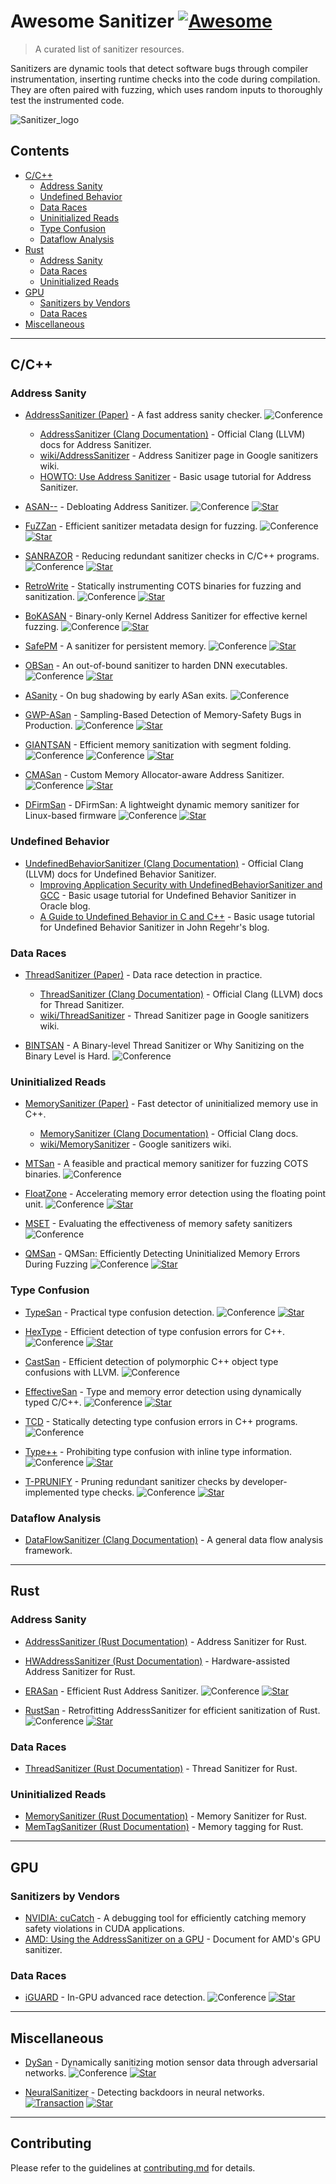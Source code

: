 # Awesome Sanitizer [![Awesome](https://awesome.re/badge.svg)](https://awesome.re)

> A curated list of sanitizer resources.

Sanitizers are dynamic tools that detect software bugs through compiler instrumentation, inserting runtime checks into the code during compilation. They are often paired with fuzzing, which uses random inputs to thoroughly test the instrumented code.

![Sanitizer_logo](https://github.com/user-attachments/assets/05b83fdd-2930-46df-ba78-e34a339bb6ac)

## Contents
- [C/C++](#cc)
  - [Address Sanity](#address-sanity)
  - [Undefined Behavior](#undefined-behavior)
  - [Data Races](#data-races)
  - [Uninitialized Reads](#uninitialized-reads)
  - [Type Confusion](#type-confusion)
  - [Dataflow Analysis](#dataflow-analysis)
- [Rust](#rust)
  - [Address Sanity](#address-sanity-1)
  - [Data Races](#data-races-1)
  - [Uninitialized Reads](#uninitialized-reads-1)
- [GPU](#gpu)
  - [Sanitizers by Vendors](#sanitizers-by-vendors)
  - [Data Races](#data-races-2)
- [Miscellaneous](#miscellaneous)

---

## C/C++

### Address Sanity

- [AddressSanitizer (Paper)](https://www.usenix.org/system/files/conference/atc12/atc12-final39.pdf) - A fast address sanity checker.
  ![Conference](https://img.shields.io/badge/USENIX_ATC-2022-red)
  - [AddressSanitizer (Clang Documentation)](https://clang.llvm.org/docs/AddressSanitizer.html) - Official Clang (LLVM) docs for Address Sanitizer.  
  - [wiki/AddressSanitizer](https://github.com/google/sanitizers/wiki/AddressSanitizer) - Address Sanitizer page in Google sanitizers wiki.  
  - [HOWTO: Use Address Sanitizer](https://www.osc.edu/resources/getting_started/howto/howto_use_address_sanitizer) - Basic usage tutorial for Address Sanitizer.

- [ASAN--](https://www.usenix.org/conference/usenixsecurity22/presentation/zhang-yuchen) - Debloating Address Sanitizer.
  ![Conference](https://img.shields.io/badge/USENIX_SEC-2012-red)
  [![Star](https://img.shields.io/github/stars/junxzm1990/ASAN--.svg?style=social&label=junxzm1990/ASAN--)](https://github.com/junxzm1990/ASAN--)

- [FuZZan](https://www.usenix.org/conference/atc20/presentation/jeon) - Efficient sanitizer metadata design for fuzzing.
  ![Conference](https://img.shields.io/badge/USENIX_ATC-2020-red)
  [![Star](https://img.shields.io/github/stars/HexHive/FuZZan.svg?style=social&label=HexHive/FuZZan)](https://github.com/HexHive/FuZZan)

- [SANRAZOR](https://www.usenix.org/conference/osdi21/presentation/zhang) - Reducing redundant sanitizer checks in C/C++ programs.
  ![Conference](https://img.shields.io/badge/USENIX_OSDI-2021-red)
  [![Star](https://img.shields.io/github/stars/SanRazor-repo/SanRazor.svg?style=social&label=SanRazor-repo/SanRazor)](https://github.com/SanRazor-repo/SanRazor)

- [RetroWrite](https://ieeexplore.ieee.org/abstract/document/9152762) - Statically instrumenting COTS binaries for fuzzing and sanitization.
  ![Conference](https://img.shields.io/badge/IEEE_S&P-2022-blue)
  [![Star](https://img.shields.io/github/stars/HexHive/retrowrite.svg?style=social&label=HexHive/retrowrite)](https://github.com/HexHive/retrowrite)

- [BoKASAN](https://www.usenix.org/conference/usenixsecurity23/presentation/cho) - Binary-only Kernel Address Sanitizer for effective kernel fuzzing.
  ![Conference](https://img.shields.io/badge/USENIX_SEC-2023-red)
  [![Star](https://img.shields.io/github/stars/seclab-yonsei/BoKASAN.svg?style=social&label=seclab-yonsei/BoKASAN)](https://github.com/seclab-yonsei/BoKASAN)
  
- [SafePM](https://dl.acm.org/doi/10.1145/3492321.3519574) - A sanitizer for persistent memory.
    ![Conference](https://img.shields.io/badge/ACM_EUROSYS-2022-green)
    [![Star](https://img.shields.io/github/stars/TUM-DSE/safepm.svg?style=social&label=TUM-DSE/safepm)](https://github.com/TUM-DSE/safepm)

- [OBSan](https://www.ndss-symposium.org/wp-content/uploads/2023/02/ndss2023_f103_paper.pdf) - An out-of-bound sanitizer to harden DNN executables.
  ![Conference](https://img.shields.io/badge/NDSS-2023-lightblue)
  [![Star](https://img.shields.io/github/stars/yanzuochen/obsan.svg?style=social&label=yanzuochen/obsan)](https://github.com/yanzuochen/obsan)

- [ASanity](https://ieeexplore.ieee.org/abstract/document/10188628) - On bug shadowing by early ASan exits.
  ![Conference](https://img.shields.io/badge/IEEE_S&P-2023-blue)

- [GWP-ASan](https://arxiv.org/abs/2311.09394) - Sampling-Based Detection of Memory-Safety Bugs in Production.
  ![Conference](https://img.shields.io/badge/IEEE_ICSE-2024-blue)
  [![Star](https://img.shields.io/github/stars/google/gwpsan.svg?style=social&label=google/gwpsan)](https://github.com/google/gwpsan)

- [GIANTSAN](https://dl.acm.org/doi/10.1145/3620665.3640391) - Efficient memory sanitization with segment folding.
  ![Conference](https://img.shields.io/badge/ACM_ASPLOS-2024-9163aa) ![Conference](https://img.shields.io/badge/ACM_TCS-2025-047e63)
  [![Star](https://img.shields.io/github/stars/AceSrc/GiantSan-Artifact.svg?style=social&label=AceSrc/GiantSan-Artifact)](https://github.com/AceSrc/GiantSan-Artifact)
  
- [CMASan](https://www.computer.org/csdl/proceedings-article/sp/2025/223600a074/21B7RisjQY0) - Custom Memory Allocator-aware Address Sanitizer.
  ![Conference](https://img.shields.io/badge/IEEE_S&P-2025-blue)
  [![Star](https://img.shields.io/github/stars/S2-Lab/CMASan.svg?style=social&label=S2-Lab/CMASan)](https://github.com/S2-Lab/CMASan)

- [DFirmSan](https://www.sciencedirect.com/science/article/pii/S0167404825001567?casa_token=2yJobOJo0_IAAAAA:SqBqM9nbyqtIQ2el6rhlDX5lJRv-rhbDZwuMXAOwHbnul4TTyat9d6eFwRDW-E7g3ZKbyAI_7TUY) - DFirmSan: A lightweight dynamic memory sanitizer for Linux-based firmware
  ![Conference](https://img.shields.io/badge/ELSEVIER_C&S-2025-orange)
  [![Star](https://img.shields.io/github/stars/dierye/dfirmsan.svg?style=social&label=dierye/dfirmsan)](https://github.com/dierye/dfirmsan)

### Undefined Behavior

- [UndefinedBehaviorSanitizer (Clang Documentation)](https://clang.llvm.org/docs/UndefinedBehaviorSanitizer.html) - Official Clang (LLVM) docs for Undefined Behavior Sanitizer.  
  - [Improving Application Security with UndefinedBehaviorSanitizer and GCC](https://blogs.oracle.com/linux/post/improving-application-security-with-undefinedbehaviorsanitizer-ubsan-and-gcc) - Basic usage tutorial for Undefined Behavior Sanitizer in Oracle blog.  
  - [A Guide to Undefined Behavior in C and C++](https://blog.regehr.org/archives/213) - Basic usage tutorial for Undefined Behavior Sanitizer in John Regehr's blog.

### Data Races

- [ThreadSanitizer (Paper)](https://static.googleusercontent.com/media/research.google.com/ko//pubs/archive/35604.pdf) - Data race detection in practice.  
  - [ThreadSanitizer (Clang Documentation)](https://clang.llvm.org/docs/ThreadSanitizer.html) - Official Clang (LLVM) docs for Thread Sanitizer.  
  - [wiki/ThreadSanitizer](https://github.com/google/sanitizers/wiki/ThreadSanitizerCppManual) - Thread Sanitizer page in Google sanitizers wiki.

- [BINTSAN](https://www.usenix.org/conference/usenixsecurity24/presentation/schilling) - A Binary-level Thread Sanitizer or Why Sanitizing on the Binary Level is Hard.
  ![Conference](https://img.shields.io/badge/USENIX_SEC-2024-red)

### Uninitialized Reads

- [MemorySanitizer (Paper)](https://static.googleusercontent.com/media/research.google.com/ko//pubs/archive/43308.pdf) - Fast detector of uninitialized memory use in C++.  
  - [MemorySanitizer (Clang Documentation)](https://clang.llvm.org/docs/MemorySanitizer.html) - Official Clang docs.  
  - [wiki/MemorySanitizer](https://github.com/google/sanitizers/wiki/MemorySanitizer) - Google sanitizers wiki.

- [MTSan](https://www.usenix.org/conference/usenixsecurity23/presentation/chen-xingman) - A feasible and practical memory sanitizer for fuzzing COTS binaries.
  ![Conference](https://img.shields.io/badge/USENIX_SEC-2023-red)

- [FloatZone](https://www.usenix.org/conference/usenixsecurity23/presentation/gorter) - Accelerating memory error detection using the floating point unit.
  ![Conference](https://img.shields.io/badge/USENIX_SEC-2023-red)
  [![Star](https://img.shields.io/github/stars/vusec/floatzone.svg?style=social&label=vusec/floatzone)](https://github.com/vusec/floatzone)

- [MSET](https://www.computer.org/csdl/proceedings-article/sp/2025/223600a088/21TfesaEHTy) - Evaluating the effectiveness of memory safety sanitizers
  ![Conference](https://img.shields.io/badge/IEEE_S&P-2025-blue)

- [QMSan](https://hexhive.epfl.ch/publications/files/25NDSS3.pdf) - QMSan: Efficiently Detecting Uninitialized Memory Errors During Fuzzing
  ![Conference](https://img.shields.io/badge/NDSS-2025-lightblue)
  [![Star](https://img.shields.io/github/stars/heinzeen/qmsan.svg?style=social&label=heinzeen/qmsan)](https://github.com/heinzeen/qmsan)

### Type Confusion

- [TypeSan](https://dl.acm.org/doi/abs/10.1145/2976749.2978405) - Practical type confusion detection.
  ![Conference](https://img.shields.io/badge/ACM_CCS-2016-a0501b)
  [![Star](https://img.shields.io/github/stars/vusec/typesan.svg?style=social&label=vusec/typesan)](https://github.com/vusec/typesan)

- [HexType](https://dl.acm.org/doi/abs/10.1145/3133956.3134062) - Efficient detection of type confusion errors for C++.
  ![Conference](https://img.shields.io/badge/ACM_CCS-2017-a0501b)
  [![Star](https://img.shields.io/github/stars/HexHive/HexType.svg?style=social&label=HexHive/HexType)](https://github.com/HexHive/HexType)

- [CastSan](https://link.springer.com/chapter/10.1007/978-3-319-99073-6_1) - Efficient detection of polymorphic C++ object type confusions with LLVM.
  ![Conference](https://img.shields.io/badge/ESORICS-2018-ff9999)

- [EffectiveSan](https://dl.acm.org/doi/abs/10.1145/3192366.3192388) - Type and memory error detection using dynamically typed C/C++.
  ![Conference](https://img.shields.io/badge/ACM_PLDI-2018-8c5a2c)
  [![Star](https://img.shields.io/github/stars/GJDuck/EffectiveSan.svg?style=social&label=GJDuck/EffectiveSan)](https://github.com/GJDuck/EffectiveSan)

- [TCD](https://ieeexplore.ieee.org/abstract/document/8987463) - Statically detecting type confusion errors in C++ programs.
  ![Conference](https://img.shields.io/badge/IEEE_ISSRE-2019-blue)

- [Type++](https://nebelwelt.net/publications/files/25NDSS.pdf) - Prohibiting type confusion with inline type information.
  ![Conference](https://img.shields.io/badge/NDSS-2025-lightblue)
  [![Star](https://img.shields.io/github/stars/HexHive/typepp.svg?style=social&label=HexHive/typepp)](https://github.com/HexHive/typepp)

- [T-PRUNIFY](https://www.usenix.org/system/files/usenixsecurity24-zhai.pdf) - Pruning redundant sanitizer checks by developer-implemented type checks.
  ![Conference](https://img.shields.io/badge/USENIX_SEC-2024-red)
  [![Star](https://img.shields.io/github/stars/seclab-ucr/TPrunify.svg?style=social&label=seclab-ucr/TPrunify)](https://github.com/seclab-ucr/TPrunify)

### Dataflow Analysis

- [DataFlowSanitizer (Clang Documentation)](https://clang.llvm.org/docs/DataFlowSanitizer.html) - A general data flow analysis framework.

---

## Rust

### Address Sanity

- [AddressSanitizer (Rust Documentation)](https://doc.rust-lang.org/beta/unstable-book/compiler-flags/sanitizer.html#addresssanitizer) - Address Sanitizer for Rust.  
- [HWAddressSanitizer (Rust Documentation)](https://doc.rust-lang.org/beta/unstable-book/compiler-flags/sanitizer.html#hwaddresssanitizer) - Hardware-assisted Address Sanitizer  for Rust.  

- [ERASan](https://www.computer.org/csdl/proceedings-article/sp/2024/313000a239/1WPcYZde4BW) - Efficient Rust Address Sanitizer.
  ![Conference](https://img.shields.io/badge/USENIX_SEC-2024-red)
  [![Star](https://img.shields.io/github/stars/S2-Lab/ERASan.svg?style=social&label=S2-Lab/ERASan)](https://github.com/S2-Lab/ERASan)

- [RustSan](https://www.usenix.org/system/files/usenixsecurity24-cho-kyuwon.pdf) - Retrofitting AddressSanitizer for efficient sanitization of Rust.
  ![Conference](https://img.shields.io/badge/USENIX_SEC-2024-red)
  [![Star](https://img.shields.io/github/stars/sslab-skku/RustSan.svg?style=social&label=sslab-skku/RustSan)](https://github.com/sslab-skku/RustSan)

### Data Races

- [ThreadSanitizer (Rust Documentation)](https://doc.rust-lang.org/beta/unstable-book/compiler-flags/sanitizer.html#threadsanitizer) - Thread Sanitizer for Rust.

### Uninitialized Reads

- [MemorySanitizer (Rust Documentation)](https://doc.rust-lang.org/beta/unstable-book/compiler-flags/sanitizer.html#memorysanitizer) - Memory Sanitizer for Rust.  
- [MemTagSanitizer (Rust Documentation)](https://doc.rust-lang.org/beta/unstable-book/compiler-flags/sanitizer.html#memtagsanitizer) - Memory tagging for Rust.

---

## GPU

### Sanitizers by Vendors

- [NVIDIA: cuCatch](https://dl.acm.org/doi/abs/10.1145/3591225) - A debugging tool for efficiently catching memory safety violations in CUDA applications.
- [AMD: Using the AddressSanitizer on a GPU](https://rocm.docs.amd.com/en/latest/conceptual/using-gpu-sanitizer.html) - Document for AMD's GPU sanitizer.

### Data Races

- [iGUARD](https://dl.acm.org/doi/abs/10.1145/3477132.3483545) - In-GPU advanced race detection.
  ![Conference](https://img.shields.io/badge/ACM_SOSP-2021-177e25)
  [![Star](https://img.shields.io/github/stars/csl-iisc/iGUARD-SOSP21.svg?style=social&label=csl-iisc/iGUARD-SOSP21)](https://github.com/csl-iisc/iGUARD-SOSP21)

---

## Miscellaneous

- [DySan](https://dl.acm.org/doi/abs/10.1145/3433210.3453095) - Dynamically sanitizing motion sensor data through adversarial networks.
  ![Conference](https://img.shields.io/badge/ACM_Asia_CCS-2021-a0501b)
  [![Star](https://img.shields.io/github/stars/DynamicSanitizer/DySan.svg?style=social&label=DynamicSanitizer/DySan)](https://github.com/DynamicSanitizer/DySan)

- [NeuralSanitizer](https://ieeexplore.ieee.org/abstract/document/10504286) - Detecting backdoors in neural networks.
  [![Transaction](https://img.shields.io/badge/IEEE_IFS-2024-blue)](https://ieeexplore.ieee.org/xpl/RecentIssue.jsp?punumber=10206)
  [![Star](https://img.shields.io/github/stars/zhuhong1996/NeuralSanitizer.svg?style=social&label=zhuhong1996/NeuralSanitizer)](https://github.com/zhuhong1996/NeuralSanitizer)

---

## Contributing

Please refer to the guidelines at [contributing.md](https://github.com/junwha0511/awesome-sanitizer#contributing.md) for details.
